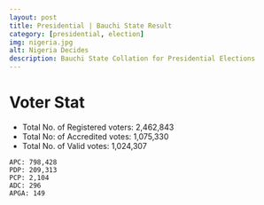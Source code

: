 ```yaml
---
layout: post
title: Presidential | Bauchi State Result
category: [presidential, election]
img: nigeria.jpg
alt: Nigeria Decides
description: Bauchi State Collation for Presidential Elections
---
```




# Voter Stat
- Total No. of Registered voters: 2,462,843
- Total No: of Accredited votes: 1,075,330
- Total No. of Valid votes: 1,024,307


```
APC: 798,428
PDP: 209,313 
PCP: 2,104 
ADC: 296  
APGA: 149 
```